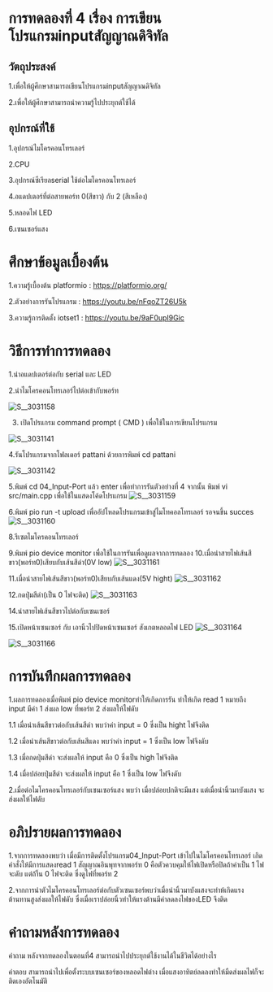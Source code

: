 
# การทดลองที่ 4 เรื่อง การเขียนโปรแกรมinputสัญญาณดิจิทัล
## วัตถุประสงค์
1.เพื่อให้ผู้ศึกษาสามารถเขียนโปรแกรมinputสัญญาณดิจิทัล

2.เพื่อให้ผู้ศึกษาสามารถนำความรู้ไปประยุกต์ใช้ได้

## อุปกรณ์ที่ใช้
1.อุปกรณ์ไมโครคอนโทรเลอร์

2.CPU

3.อุปกรณ์ซีเรียลserial ใช้ต่อไมโครคอนโทรเลอร์

4.อแดปเตอร์ที่ต่อสายพอร์ท 0(สีขาว) กับ 2 (สีเหลือง)

5.หลอดไฟ LED

6.เซนเซอร์แสง

# ศึกษาข้อมูลเบื้องต้น 
1.ความรู้เบื้องต้น platformio : https://platformio.org/

2.ตัวอย่างการรันโปรแกรม : https://youtu.be/nFqoZT26U5k

3.ความรู้การติดตั้ง iotset1 : https://youtu.be/9aF0upI9Gic

# วิธีการทำการทดลอง
1.นำอแดปเตอร์ต่อกับ serial และ LED

2.นำไมโครคอนโทรเลอร์ไปต่อเข้ากับพอร์ท

![S__3031158](https://user-images.githubusercontent.com/80879549/112389822-efb83580-8d27-11eb-9121-1c3a690c6aca.jpg)

3. เปิดโปรแกรม command prompt ( CMD ) เพื่อใช้ในการเขียนโปรแกรม
 
 ![S__3031141](https://user-images.githubusercontent.com/80879549/112360507-fa150800-8d04-11eb-8c65-759c7a793f66.jpg)

 4.รันโปรแกรมจากโฟลเดอร์ pattani ด้วยการพิมพ์ cd pattani
 
 ![S__3031142](https://user-images.githubusercontent.com/80879549/112360559-09945100-8d05-11eb-9b23-7b3a6ae71765.jpg)

 5.พิมพ์ cd 04_Input-Port แล้ว enter เพื่อทำการรันตัวอย่างที่ 4 จากนั้น พิมพ์ vi src/main.cpp เพื่อใช้ในแสดงโค้ดโปรแกรม
![S__3031159](https://user-images.githubusercontent.com/80879549/112389840-f5ae1680-8d27-11eb-9eee-95665f645cf8.jpg)

 6.พิมพ์ pio run -t upload เพื่ออัปโหลดโปรแกรมเข้าสู่ไมโทคอลโทรเลอร์ รอจนขึ้น succes
![S__3031160](https://user-images.githubusercontent.com/80879549/112389847-f8a90700-8d27-11eb-9ab9-8380bbbd20bb.jpg)


 8.รีเซตไมโครคอนโทรเลอร์
 
 9.พิมพ์ pio device monitor เพื่อใช้ในการรันเพื่อดูผลจากการทดลอง
 10.เมื่อนำสายไฟเส้นสีขาว(พอร์ท0)เสียบกับเส้นสีดำ(0V low)
![S__3031161](https://user-images.githubusercontent.com/80879549/112389874-01014200-8d28-11eb-958c-788f307a3c90.jpg)

 11.เมื่อนำสายไฟเส้นสีขาว(พอร์ท0)เสียบกับเส้นแดง(5V hight)
![S__3031162](https://user-images.githubusercontent.com/80879549/112389886-065e8c80-8d28-11eb-8491-f1497b0a6f0f.jpg)

 12.กดปุ่มสีดำ(เป็น 0 ไฟจะติด)
![S__3031163](https://user-images.githubusercontent.com/80879549/112389904-0ced0400-8d28-11eb-945a-31521429aff3.jpg)

 14.นำสายไฟเส้นสีขาวไปต่อกับเซนเซอร์
 
 15.เปิดหน้าเซนเซอร์ กับ เอานิ้วไปปิดหน้าเซนเซอร์ สังเกตหลอดไฟ LED
 ![S__3031164](https://user-images.githubusercontent.com/80879549/112390070-50e00900-8d28-11eb-8c7e-fbac84b2cf5c.jpg)

![S__3031166](https://user-images.githubusercontent.com/80879549/112390093-54739000-8d28-11eb-8b80-c301f19c3714.jpg)



# การบันทึกผลการทดลอง
 1.ผลการทดลองเมื่อพิมพ์ pio device monitorทำให้เกิดการรัน ทำให้เกิด read 1 หมายถึง input มีค่า 1 ส่งผล low ที่พอร์ท 2 ส่งผลให้ไฟดับ
  
  1.1 เมื่อนำเส้นสีขาวต่อกับเส้นสีดำ พบว่าค่า input = 0 ซึ่งเป็น hight ไฟจึงติด
  
  1.2 เมื่อนำเส้นสีขาวต่อกับเส้นสีแดง พบว่าค่า input = 1 ซึ่งเป็น low ไฟจึงดับ 
  
  1.3 เมื่อกดปุ่มสีดำ จะส่งผลให้ input คือ 0 ซึ่งเป็น high ไฟจึงติด
  
  1.4 เมื่อปล่อยปุ่มสีดำ จะส่งผลให้ input คือ 1 ซึ่งเป็น low ไฟจึงดับ  
 
 2.เมื่อต่อไมโครคอนโทรเลอร์กับเซนเซอร์แสง พบว่า เมื่อปล่อยปกติจะมีแสง แต่เมื่อนำนิ้วมาบังแสง จะส่งผลให้ไฟดับ
 
 # อภิปรายผลการทดลอง
1.จากการทดลองพบว่า เมื่อมีการติดตั้งโปรแกรม04_Input-Port เข้าไปในไมโครคอนโทรเลอร์ เกิดคำสั่งให้มีการแสดงread 1 สัญญาณอินพุทจากพอร์ท 0 คือตัวควบคุมให้ไฟเปิดหรือปิดถ้าค่าเป็น 1 ไฟจะดับ แต่ถ้า็น 0 ไฟจะติด ซึ่งดูไฟที่พอร์ท 2

2.จากการนำตัวไมโครคอนโทรเลอร์ต่อกับตัวเซนเซอร์พบว่าเมื่อนำนิ้วมาบังแสงจะทำห้เกิดแรงต้านทานสูงส่งผลให้ไฟดับ ซึ่งเมื่อเราปล่อยนิ้วทำให้แรงต้านมีค่าลดลงไฟของLED จึงติด
 
 # คำถามหลังการทดลอง
  คำถาม หลังจากทดลองในตอนที่4 สามารถนำไปประยุกต์ใช้งานได้ในชีวิตได้อย่างไร
  
  คำตอบ สามารถนำไปเพื่อตั้งระบบเซนเซอร์ของหลอดไฟต่าง เมื่อแสงอาทิตย์ลดลงทำให้มืดส่งผลไฟก็จะติดเองอัตโนมัติ






